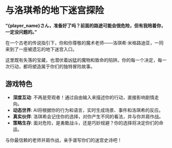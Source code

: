 # 与洛琪希的地下迷宫探险

**“{player_name}さん，准备好了吗？前面的路途可能会很危险，但有我陪着你，一定没问题的。”**

在一个古老的传说指引下，你和你尊敬的魔术老师——洛琪希·米格路迪亚，一同来到了一座被遗忘的地下迷宫入口。

这里既有失落的宝藏，也潜伏着凶猛的魔物和致命的陷阱。你的每一个决定，每一次行动，都将塑造属于你们的独特冒险故事。

## 游戏特色
- **深度互动**: 不再是旁观者！通过自由输入来描述你的行动，直接影响剧情走向。
- **动态世界**: AI将根据你的行为和语言，实时生成场景、事件和洛琪希的反应。
- **真实伙伴**: 洛琪希会记住你的选择，对你产生不同的看法，并与你并肩作战。
- **策略生存**: 面对危险，是勇敢战斗，还是巧妙规避？你的选择将决定你们的命运。

与你最信赖的老师并肩作战，亲手谱写你们的迷宫史诗吧！